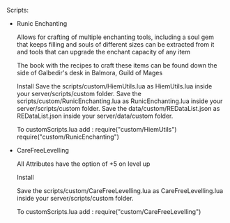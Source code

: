 Scripts:

- Runic Enchanting

  Allows for crafting of multiple enchanting tools, including a soul gem that keeps filling and souls of different sizes can be extracted from it and tools that can upgrade the enchant capacity of any item

  The book with the recipes to craft these items can be found down the side of Galbedir's desk in Balmora, Guild of Mages

  Install
  Save the scripts/custom/HiemUtils.lua as HiemUtils.lua inside your server/scripts/custom folder.
  Save the scripts/custom/RunicEnchanting.lua as RunicEnchanting.lua inside your server/scripts/custom folder.
  Save the data/custom/REDataList.json as REDataList.json inside your server/data/custom folder.
  
  To customScripts.lua add : 
    require("custom/HiemUtils")
    require("custom/RunicEnchanting")


- CareFreeLevelling

  All Attributes have the option of +5 on level up

  Install
  
  Save the scripts/custom/CareFreeLevelling.lua as CareFreeLevelling.lua inside your server/scripts/custom folder.
  
  To customScripts.lua add : require("custom/CareFreeLevelling")
